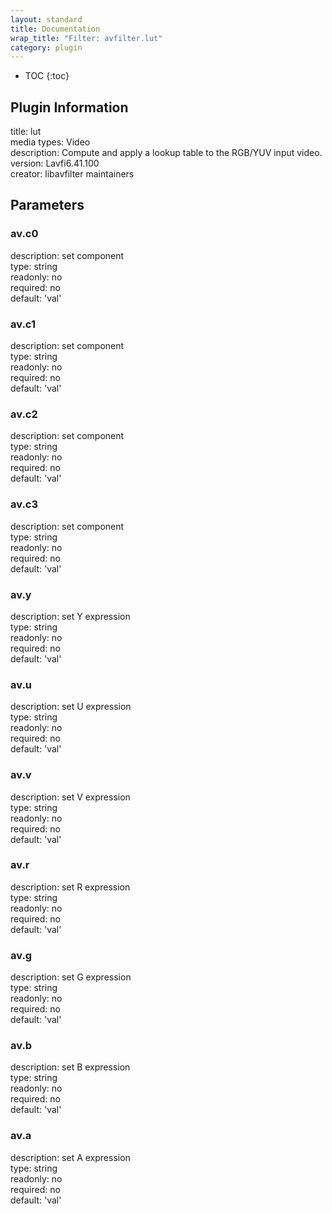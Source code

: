 ```yaml
---
layout: standard
title: Documentation
wrap_title: "Filter: avfilter.lut"
category: plugin
---
```

* TOC
{:toc}

## Plugin Information

title: lut  
media types:
Video  
description: Compute and apply a lookup table to the RGB/YUV input video.  
version: Lavfi6.41.100  
creator: libavfilter maintainers  

## Parameters

### av.c0

  
description:
set component  
type: string  
readonly: no  
required: no  
default: 'val'  

### av.c1

  
description:
set component  
type: string  
readonly: no  
required: no  
default: 'val'  

### av.c2

  
description:
set component  
type: string  
readonly: no  
required: no  
default: 'val'  

### av.c3

  
description:
set component  
type: string  
readonly: no  
required: no  
default: 'val'  

### av.y

  
description:
set Y expression  
type: string  
readonly: no  
required: no  
default: 'val'  

### av.u

  
description:
set U expression  
type: string  
readonly: no  
required: no  
default: 'val'  

### av.v

  
description:
set V expression  
type: string  
readonly: no  
required: no  
default: 'val'  

### av.r

  
description:
set R expression  
type: string  
readonly: no  
required: no  
default: 'val'  

### av.g

  
description:
set G expression  
type: string  
readonly: no  
required: no  
default: 'val'  

### av.b

  
description:
set B expression  
type: string  
readonly: no  
required: no  
default: 'val'  

### av.a

  
description:
set A expression  
type: string  
readonly: no  
required: no  
default: 'val'  

